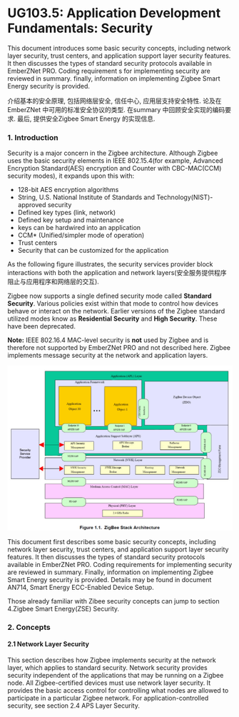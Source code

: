 # UG103.5: Application Development Fundamentals: Security

This document introduces some basic security concepts, including network layer security, trust centers, and application support layer security features. It then discusses the types of standard security protocols available in EmberZNet PRO. Coding requirement s for implementing security are reviewed in summary. finally, information on implementing Zigbee Smart Energy security is provided.

介绍基本的安全原理, 包括网络层安全, 信任中心, 应用层支持安全特性. 论及在 EmberZNet 中可用的标准安全协议的类型. 在summary 中回顾安全实现的编码要求. 最后, 提供安全Zigbee Smart Energy 的实现信息.

### 1. Introduction

Security is a major concern in the Zigbee architecture. Although Zigbee uses the basic security elements in IEEE 802.15.4\(for example, Advanced Encryption Standard\(AES\) encryption and Counter with CBC-MAC\(CCM\) security modes\), it expands upon this with:

* 128-bit AES encryption algorithms
* String, U.S. National Institute of Standards and Technology\(NIST\)-approved security
* Defined key types \(link, network\)
* Defined key setup and maintenance
* keys can be hardwired into an application
* CCM\* \(Unified/simpler mode of operation\)
* Trust centers
* Security that can be customized for the application

As the following figure illustrates, the security services provider block interactions with both the application and network layers\(安全服务提供程序阻止与应用程序和网络层的交互\).

Zigbee now supports a single defined security mode called **Standard Security**. Various policies exist within that mode to control how devices behave or interact on the network. Earlier versions of the Zigbee standard utilized modes know as **Residential Security** and **High Security**. These have been deprecated.

**Note:** IEEE 802.16.4 MAC-level security is **not** used by Zigbee and is therefore not supported by EmberZNet PRO and not described here. Zigbee implements message security at the network and application layers.

![](.gitbook/assets/image%20%281%29.png)

This document first describes some basic security concepts, including network layer security, trust centers, and application support layer security features. It then discusses the types of standard security protocols available in EmberZNet PRO. Coding requirements for implementing security are reviewed in summary. Finally, information on implementing Zigbee Smart Energy security is provided. Details may be found in document AN714, Smart Energy ECC-Enabled Device Setup.

Those already familiar with Zibee security concepts can jump to section 4.Zigbee Smart Energy\(ZSE\) Security.

### 2. Concepts

#### 2.1 Network Layer Security

This section describes how Zigbee implements security at the network layer, which applies to standard security. Network security provides security independent of the applications that may be running on a Zigbee node. All Zigbee-certified devices must use network layer security. It provides the basic access control for controlling what nodes are allowed to participate in a particular Zigbee network. For application-controlled security, see section 2.4 APS Layer Security.

